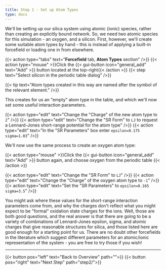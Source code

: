 ```yaml
---
title: Step 1 - Set up Atom Types
type: docs
---
```



We'll be setting up our silica system using atomic (ionic) species, rather than creating an explicitly bound network. So, we need two atomic species for this simulation - an oxygen, and a silicon. First, however, we'll create some suitable atom types by hand - this is instead of applying a built-in forcefield or loading one in from elsewhere.

{{< action type="tabs" text="**Forcefield** tab, **Atom Types** section" />}}
{{< action type="mouse" >}}Click the {{< gui-button icon="general_add" text="Add" >}} button located at the top-right{{< /action >}}
{{< step text="Select silicon in the periodic table dialog" />}}

{{< tip text="Atom types created in this way are named after the symbol of the relevant element." />}}

This creates for us an "empty" atom type in the table, and which we'll now set some useful interaction parameters.

{{< action type="edit" text="Change the \"Charge\" of the new atom type to `2`" />}}
{{< action type="edit" text="Change the \"SR Form\" to `LJ` to request a Lennard-Jones short-range potential for the atom type" />}}
{{< action type="edit" text="In the \"SR Parameters\" box enter `epsilon=0.175 sigma=1.03`" />}}

We'll now use the same process to create an oxygen atom type:

{{< action type="mouse" >}}Click the {{< gui-button icon="general_add" text="Add" >}} button again, and choose oxygen from the periodic table {{< /action >}}

{{< action type="edit" text="Change the \"SR Form\" to `LJ`" />}}
{{< action type="edit" text="Change the \"Charge\" of the oxygen atom type to `-1`" />}}
{{< action type="edit" text="Set the \"SR Parameters\" to `epsilon=0.165 sigma=3.5`" />}}

You might ask where these values for the short-range interaction parameters come from, and why the charges don't reflect what you might expect to be "formal" oxidation state charges for the ions.  Well, those are both good questions, and the real answer is that there are going to be a variety of combinations of Lennard-Jones epsilon, sigma, and atomic charges that give reasonable structures for silica, and those listed here are good enough for a starting point for us.  There are no doubt other forcefields in the literature which suggest different parameters for an atomic/ionic representation of the system - you are free to try those if you wish!

* * *
{{< button pos="left" text="Back to Overview" path="">}}
{{< button pos="right" text="Next Step" path="step2/">}}
